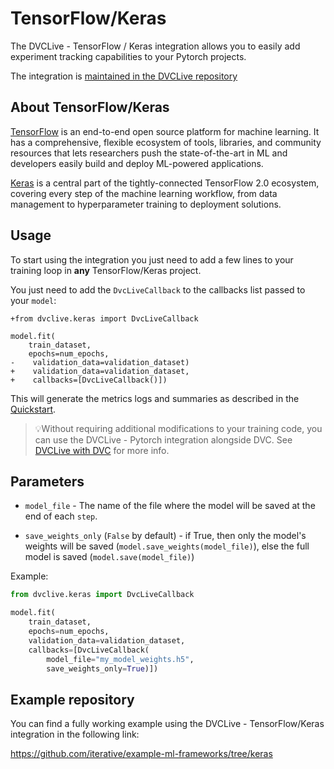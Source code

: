 # TensorFlow/Keras

The DVCLive - TensorFlow / Keras integration allows you to easily add experiment
tracking capabilities to your Pytorch projects.

The integration is
[maintained in the DVCLive repository](https://github.com/iterative/dvclive/blob/master/dvclive/keras.py)

## About TensorFlow/Keras

[TensorFlow](https://www.tensorflow.org/) is an end-to-end open source platform
for machine learning. It has a comprehensive, flexible ecosystem of tools,
libraries, and community resources that lets researchers push the
state-of-the-art in ML and developers easily build and deploy ML-powered
applications.

[Keras](https://keras.io/) is a central part of the tightly-connected TensorFlow
2.0 ecosystem, covering every step of the machine learning workflow, from data
management to hyperparameter training to deployment solutions.

## Usage

To start using the integration you just need to add a few lines to your training
loop in **any** TensorFlow/Keras project.

You just need to add the `DvcLiveCallback` to the callbacks list passed to your
`model`:

```git
+from dvclive.keras import DvcLiveCallback

model.fit(
    train_dataset,
    epochs=num_epochs,
-    validation_data=validation_dataset)
+    validation_data=validation_dataset,
+    callbacks=[DvcLiveCallback()])
```

This will generate the metrics logs and summaries as described in the
[Quickstart](/docs/dvclive/user-guide/quickstart#outputs).

> 💡Without requiring additional modifications to your training code, you can
> use the DVCLive - Pytorch integration alongside DVC. See
> [DVCLive with DVC](/doc/dvclive/user-guide/dvclive-with-dvc) for more info.

## Parameters

- `model_file` - The name of the file where the model will be saved at the end
  of each `step`.

- `save_weights_only` (`False` by default) - if True, then only the model's
  weights will be saved (`model.save_weights(model_file)`), else the full model
  is saved (`model.save(model_file)`)

Example:

```python
from dvclive.keras import DvcLiveCallback

model.fit(
    train_dataset,
    epochs=num_epochs,
    validation_data=validation_dataset,
    callbacks=[DvcLiveCallback(
        model_file="my_model_weights.h5",
        save_weights_only=True)])
```

## Example repository

You can find a fully working example using the DVCLive - TensorFlow/Keras
integration in the following link:

https://github.com/iterative/example-ml-frameworks/tree/keras
